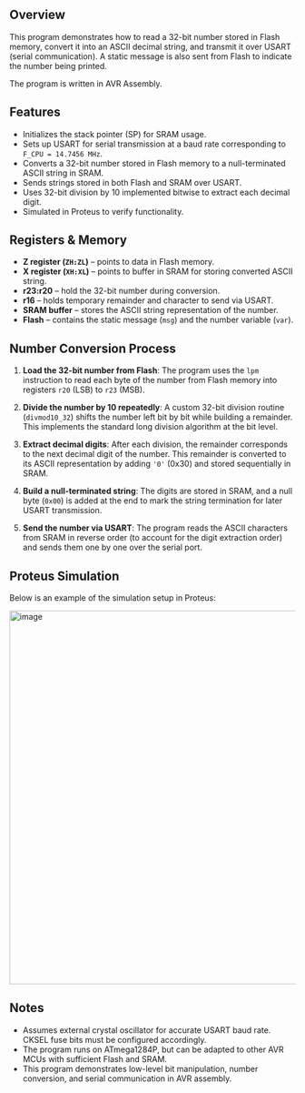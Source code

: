## Overview

This program demonstrates how to read a 32-bit number stored in Flash memory, convert it into an ASCII decimal string, and transmit it over USART (serial communication). A static message is also sent from Flash to indicate the number being printed.

The program is written in AVR Assembly.

## Features

- Initializes the stack pointer (SP) for SRAM usage.
- Sets up USART for serial transmission at a baud rate corresponding to `F_CPU = 14.7456 MHz`.
- Converts a 32-bit number stored in Flash memory to a null-terminated ASCII string in SRAM.
- Sends strings stored in both Flash and SRAM over USART.
- Uses 32-bit division by 10 implemented bitwise to extract each decimal digit.
- Simulated in Proteus to verify functionality.  

## Registers & Memory

- **Z register (`ZH:ZL`)** – points to data in Flash memory.
- **X register (`XH:XL`)** – points to buffer in SRAM for storing converted ASCII string.
- **r23:r20** – hold the 32-bit number during conversion.
- **r16** – holds temporary remainder and character to send via USART.
- **SRAM buffer** – stores the ASCII string representation of the number.
- **Flash** – contains the static message (`msg`) and the number variable (`var`).

## Number Conversion Process

1. **Load the 32-bit number from Flash**: The program uses the `lpm` instruction to read each byte of the number from Flash memory into registers `r20` (LSB) to `r23` (MSB).

2. **Divide the number by 10 repeatedly**: A custom 32-bit division routine (`divmod10_32`) shifts the number left bit by bit while building a remainder. This implements the standard long division algorithm at the bit level.

3. **Extract decimal digits**: After each division, the remainder corresponds to the next decimal digit of the number. This remainder is converted to its ASCII representation by adding `'0'` (0x30) and stored sequentially in SRAM.

4. **Build a null-terminated string**: The digits are stored in SRAM, and a null byte (`0x00`) is added at the end to mark the string termination for later USART transmission.

5. **Send the number via USART**: The program reads the ASCII characters from SRAM in reverse order (to account for the digit extraction order) and sends them one by one over the serial port.

## Proteus Simulation

Below is an example of the simulation setup in Proteus:

<img width="928" height="657" alt="image" src="https://github.com/user-attachments/assets/91b46bee-e73d-46b0-bcda-095a5c1a6bda" />



## Notes

- Assumes external crystal oscillator for accurate USART baud rate. CKSEL fuse bits must be configured accordingly.
- The program runs on ATmega1284P, but can be adapted to other AVR MCUs with sufficient Flash and SRAM.
- This program demonstrates low-level bit manipulation, number conversion, and serial communication in AVR assembly.
